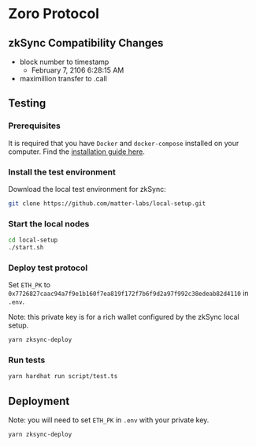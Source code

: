 # Zoro Protocol

## zkSync Compatibility Changes

- block number to timestamp
  - February 7, 2106 6:28:15 AM
- maximillion transfer to .call

## Testing

### Prerequisites

It is required that you have `Docker` and `docker-compose` installed on your computer. Find the [installation guide here](https://docs.docker.com/get-docker/).

### Install the test environment

Download the local test environment for zkSync:

```bash
git clone https://github.com/matter-labs/local-setup.git
```

### Start the local nodes

```bash
cd local-setup
./start.sh
```

### Deploy test protocol

Set `ETH_PK` to `0x7726827caac94a7f9e1b160f7ea819f172f7b6f9d2a97f992c38edeab82d4110` in `.env`.

Note: this private key is for a rich wallet configured by the zkSync local setup.

```bash
yarn zksync-deploy
```

### Run tests

```bash
yarn hardhat run script/test.ts
```

## Deployment

Note: you will need to set `ETH_PK` in `.env` with your private key.

```bash
yarn zksync-deploy
```
